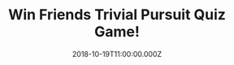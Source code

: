 ---
campaign-uuid: "c-616d9fec-2bc0-4f02-8b15-628c82902d73"
type: "Competition"
category: "Entertainment"
date: "2018-10-19T11:00:00.000Z"
end-date: "2018-11-19T23:59:00.000Z"
disable-form: false
is_promoted: false
has_entry_page: true
title: "Win Friends Trivial Pursuit Quiz Game!"
competition-description: "<p>If you are a true Friends fan, you need to test your\
  \ knowledge with the Friends Trivial Pursuit game! We are giving away one of the\
  \ most fun and hilarious boarding games: The Friends Trivial Pursuit Quiz Game!</p>\r\
  \n<p>Do you know everything about this epic tv show? Click below for a chance to\
  \ win!</p>"
hero-header: "Win Friends Trivial Pursuit Quiz Game!"
terms-confirmation: "N/A"
banner-img: "https://assets.expresslyapp.com/asset-f7bd04bc-c8b2-40f2-97a8-bb96e80bc186.jpg"
logo-left-href: "http://club.expressly.io"
logo-left-image: "https://assets.expresslyapp.com/asset-b0058f33-94ef-4d11-a6a4-fafdec236e5d.jpg"
logo-left-title: "Expressly Club"
bg-image-hero: "https://assets.expresslyapp.com/asset-a854db8b-f94e-4245-85e7-306cd1e5ea63.jpg"
bg-image-first: "https://assets.expresslyapp.com/asset-36f2a8d8-eae0-4420-9d08-72b66aa348d8.jpg"
section1-content: "<p>This edition contains 600 questions based on all your favourite\
  \ moments from Ross and Rachel’s Vegas wedding, to the classic Holiday Armadillo.\
  \ Test your trivia from Season 1 right through to Season 10 and prepare to be totally\
  \ bamboozled. The game is handy for any Friends fan on the go, requiring no board\
  \ and an easy to carry around in its bitesize wedge case.</p>\r\n<p>Fascinating,\
  \ puzzling and captivating questions that will test your knowledge and memory! Think\
  \ no more and enter the form below for a chance to win this fun game now!</p>\r\n\
  <p>Good luck!</p>"
entry-title: "Win Friends Trivial Pursuit Quiz Game!"
entry-content: "Enter the draw to win Friends Trivial Pursuit Quiz Game by completing\
  \ the form below before 23:59 on 19th of November 2018."
has-winner: false
prize-description: "Friends Trivial Pursuit Quiz Game"
special-conditions: "Multiple entries are allowed up to one every day.\r\nThis competition\
  \ is also available on: https://aaa.nme.com/competitions/friends-trivial-pursuit-quiz-game"
country-restrictions:
- "GB"
---